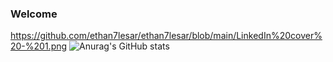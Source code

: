 ### Welcome 
https://github.com/ethan7lesar/ethan7lesar/blob/main/LinkedIn%20cover%20-%201.png
![Anurag's GitHub stats](https://github-readme-stats.vercel.app/api?username=ethan7lesar&theme=shadow_red&show_icons=true)

<!--
**ethan7lesar/ethan7lesar** is a ✨ _special_ ✨ repository because its `README.md` (this file) appears on your GitHub profile.

Here are some ideas to get you started:

- 🔭 I’m currently working on ...
- 🌱 I’m currently learning ...
- 👯 I’m looking to collaborate on ...
- 🤔 I’m looking for help with ...
- 💬 Ask me about ...
- 📫 How to reach me: ...
- 😄 Pronouns: ...
- ⚡ Fun fact: ...
-->

